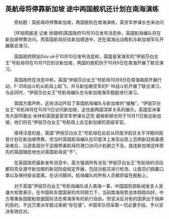 ## 英航母将停靠新加坡 途中两国舰机还计划在南海演练
　　原标题：英航母将停靠新加坡，两国舰机在南海演练，英空军参谋长也来访问

　　[环球网报道 记者 徐璐明]英国政府10月10日发布消息称，英国航母编队将在新加坡停靠访问。而英国航母前往新加坡途中，还在南海出动舰机与新加坡军队开展联合演习。

　　英国政府网站Gov.uk于10月10日发布消息称，英国皇家海军的“伊丽莎白女王”号航母将在10月11日到访新加坡，两国的舰机则于10月9日在南海开展了联合演习。

　　英国政府在消息中称，英国“伊丽莎白女王”号航母10月9日在南海南部开展行动，F-35B战斗机从航母上起飞，并与新加坡空军的F-16战斗机开展了联合演习。与此同时，“伊丽莎白女王”号航母编队也与新加坡海军舰艇进行演习。

　　英国方面声称，这些活动开启了英国航母编队与新加坡的“接触”，“伊丽莎白女王”号航母将在10月11日访问新加坡，这也是两国深厚关系的展示。英国亚洲事务大臣阿曼达·米林和英国皇家空军参谋长迈克·威格斯顿也将于10月11日抵达新加坡，他们将在“伊丽莎白女王”号航母上会见新加坡的高级军官。

　　值得注意的是，英国“伊丽莎白女王”号航母在此前从印度洋前往太平洋期间就曾计划在新加坡停靠。但当时英国航母编队在印度洋上发现出现上百例新冠病毒感染者后，沿途各国对于这艘带毒航母的港口访问计划避之不及，就连新加坡这样原先的英国殖民地也对英国航母说“不”。

　　在英国政府最新发布消息中，英方强调所有涉及“伊丽莎白女王”号航母的活动都将完全遵守新加坡的新冠防疫规定开展，包括对舰员进行检测、让舰员们佩戴口罩以及保持安全距离。在访问期间，航母编队的所有人员都将留在舰船上。

　　对于英国“伊丽莎白女王”号航母编队进入南海一事，中国国防部新闻发言人吴谦大校曾表示，在中国和东盟国家的共同努力下，当前南海局势总体趋稳向好。中方尊重各国舰船依据国际法在南海享有的航行自由，但坚决反对有的国家出于挑衅的目的，不远万里派军舰过来刷“存在感”。中国军队将采取一切必要手段，予以坚决有效应对。

